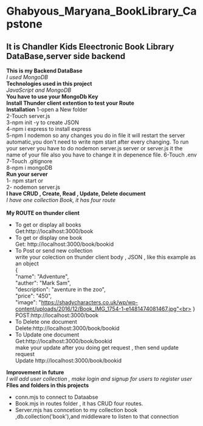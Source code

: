 # Ghabyous_Maryana_BookLibrary_Capstone<br>
## It is Chandler Kids Eleectronic Book Library DataBase,server side backend<br>
__This is my Backend DataBase__<br>
*I used MongoDB*<br>
__Technologies used in this project__<br>
*JavaScript and MongoDB*<br> 
__You have to use your MongoDb Key__<br>
__Install Thunder client extention to test your Route__<br>
__Installation__
1-open a New folder<br>
2-Touch server.js<br>
3-npm init -y to create JSON<br>
4-npm i express to install express<br>
5-npm I nodemon so any changes you do in file it will restart the server automatic,you don't need to write npm start after every changing. To run your server you have to do nodemon server.js 
server or server.js it the name of your file also you have to change it in depenence file.
6-Touch .env<br>
7-Touch .gitignore<br>
8-npm i mongoDB<br>
__Run your server__<br>
1- npm start or<br>
2- nodemon server.js <br>
__I have CRUD , Create, Read , Update, Delete document__<br>
*I have one collection Book, it has four route*<br>
<br>__My ROUTE on thunder client__<br>
* To get or display all books<br>
 Get:http://localhost:3000/book<br>
* To get or display one book<br>
Get: http://localhost:3000/book/bookid<bt>
* To Post or send new collection<br>
write your colection on thunder client body , JSON , like this example as an object<br>
{<br>
   "name": "Adventure",<br>
  "auther": "Mark Sam",<br>
  "description": "aventure in the zoo",<br>
  "price": "450",<br>
  "image": "https://shadycharacters.co.uk/wp/wp-content/uploads/2016/12/Book_IMG_1754-1-e1481474081467.jpg"<br>
}<br>
POST:http://localhost:3000/book<br>
* To Delete one document<br>
Delete:http://localhost:3000/book/bookid
* To Update one document<br>
Get:http://localhost:3000/book/bookid<br>
make your update after you doing get request , then send update request<br>
Update http://localhost:3000/book/bookid<br>

__Improvement in future__<br>
*I will add user collection , make login and signup for users to register user*<br>
__FIles and folders in this projects__<br>
* conn.mjs to connect to Dataabse<br>
* Book.mjs in routes folder , it has CRUD four routes.<br>
* Server.mjs has conncetion to my collection book ,db.collection('book'),and middleware to listen to that connection<br>